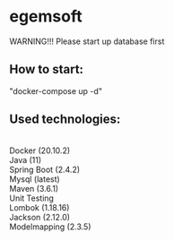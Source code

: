 # egemsoft
WARNING!!! Please start up database first
 
## How to start:
"docker-compose up -d"

## Used technologies:
<br>
Docker (20.10.2)
<br>
  Java (11) 
<br>
  Spring Boot (2.4.2)
<br>
  Mysql (latest)
<br>
  Maven (3.6.1)
<br>
  Unit Testing
<br>
  Lombok (1.18.16)
<br>
  Jackson (2.12.0)
<br>
  Modelmapping (2.3.5)
